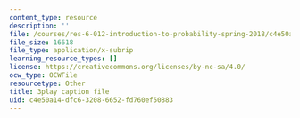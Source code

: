 ```yaml
---
content_type: resource
description: ''
file: /courses/res-6-012-introduction-to-probability-spring-2018/c4e50a14dfc632086652fd760ef50883_iUF135CGTeI.srt
file_size: 16618
file_type: application/x-subrip
learning_resource_types: []
license: https://creativecommons.org/licenses/by-nc-sa/4.0/
ocw_type: OCWFile
resourcetype: Other
title: 3play caption file
uid: c4e50a14-dfc6-3208-6652-fd760ef50883
---
```

